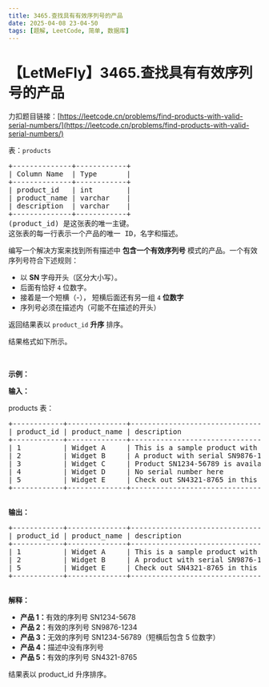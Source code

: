 ```yaml
---
title: 3465.查找具有有效序列号的产品
date: 2025-04-08 23-04-50
tags: [题解, LeetCode, 简单, 数据库]
---
```


# 【LetMeFly】3465.查找具有有效序列号的产品

力扣题目链接：[https://leetcode.cn/problems/find-products-with-valid-serial-numbers/](https://leetcode.cn/problems/find-products-with-valid-serial-numbers/)

<p>表：<code>products</code></p>

<pre>
+--------------+------------+
| Column Name  | Type       |
+--------------+------------+
| product_id   | int        |
| product_name | varchar    |
| description  | varchar    |
+--------------+------------+
(product_id) 是这张表的唯一主键。
这张表的每一行表示一个产品的唯一 ID，名字和描述。
</pre>

<p>编写一个解决方案来找到所有描述中 <strong>包含一个有效序列号</strong>&nbsp;模式的产品。一个有效序列号符合下述规则：</p>

<ul>
	<li>以 <strong>SN </strong>字母开头（区分大小写）。</li>
	<li>后面有恰好&nbsp;<code>4</code>&nbsp;位数字。</li>
	<li>接着是一个短横（-）， 短横后面还有另一组 <code>4</code> <strong>位数字</strong></li>
	<li>序列号必须在描述内（可能不在描述的开头）</li>
</ul>

<p>返回结果表以&nbsp;<code>product_id</code> <strong>升序</strong>&nbsp;排序。</p>

<p>结果格式如下所示。</p>

<p>&nbsp;</p>

<p><strong class="example">示例：</strong></p>

<div class="example-block">
<p><strong>输入：</strong></p>

<p>products 表：</p>

<pre class="example-io">
+------------+--------------+------------------------------------------------------+
| product_id | product_name | description                                          |
+------------+--------------+------------------------------------------------------+
| 1          | Widget A     | This is a sample product with SN1234-5678            |
| 2          | Widget B     | A product with serial SN9876-1234 in the description |
| 3          | Widget C     | Product SN1234-56789 is available now                |
| 4          | Widget D     | No serial number here                                |
| 5          | Widget E     | Check out SN4321-8765 in this description            |
+------------+--------------+------------------------------------------------------+
    </pre>

<p><strong>输出：</strong></p>

<pre class="example-io">
+------------+--------------+------------------------------------------------------+
| product_id | product_name | description                                          |
+------------+--------------+------------------------------------------------------+
| 1          | Widget A     | This is a sample product with SN1234-5678            |
| 2          | Widget B     | A product with serial SN9876-1234 in the description |
| 5          | Widget E     | Check out SN4321-8765 in this description            |
+------------+--------------+------------------------------------------------------+
    </pre>

<p><strong>解释：</strong></p>

<ul>
	<li><strong>产品 1：</strong>有效的序列号&nbsp;SN1234-5678</li>
	<li><strong>产品 2：</strong>有效的序列号 SN9876-1234</li>
	<li><strong>产品 3：</strong>无效的序列号&nbsp;SN1234-56789（短横后包含 5 位数字）</li>
	<li><strong>产品 4：</strong>描述中没有序列号</li>
	<li><strong>产品 5：</strong>有效的序列号 SN4321-8765</li>
</ul>

<p>结果表以 product_id 升序排序。</p>
</div>


    